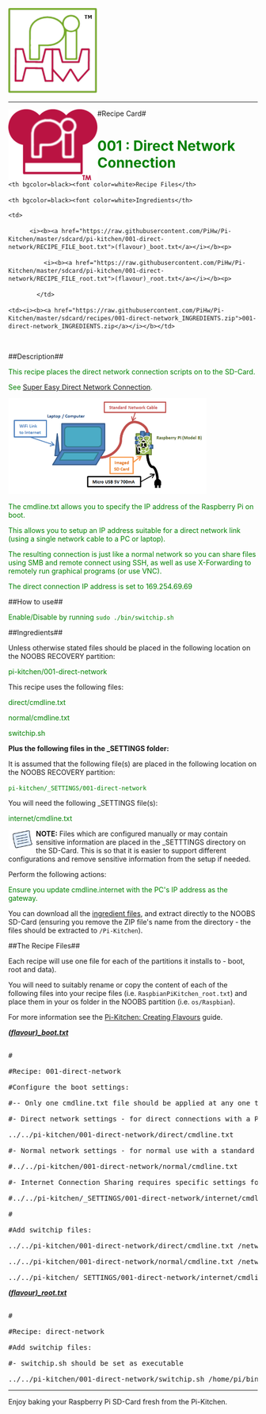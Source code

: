 <!-- How to use comments in these files -->

<!-- ---------------------------------- -->

<!--Comments have been put in this file so that they can be customised for a range of workshops and uses.



[How to customise the Markdown documents](CustomMarkdown.md)-->



































<img src="https://raw.githubusercontent.com/PiHw/Pi-Kitchen/master/markdown_source/markdown/img/pihwlogotm.png" width=180 />

<hr>



<img style="float:left" src="https://raw.githubusercontent.com/PiHw/Pi-Kitchen/master/markdown_source/markdown/img/PiKitchenRecipe.png" width=180 />

#Recipe Card#



<font color = GREEN>

<h1>001 : Direct Network Connection</h1>

</font>



<table style="width:35%" align="right" >

  <tr>

    <th bgcolor=black><font color=white>Recipe Files</th>		

    <th bgcolor=black><font color=white>Ingredients</th>

  </tr>

  <tr>

    <td>

          <i><b><a href="https://raw.githubusercontent.com/PiHw/Pi-Kitchen/master/sdcard/pi-kitchen/001-direct-network/RECIPE_FILE_boot.txt">(flavour)_boot.txt</a></i></b><p>

              <i><b><a href="https://raw.githubusercontent.com/PiHw/Pi-Kitchen/master/sdcard/pi-kitchen/001-direct-network/RECIPE_FILE_root.txt">(flavour)_root.txt</a></i></b><p>

            </td>		

    <td><i><b><a href="https://raw.githubusercontent.com/PiHw/Pi-Kitchen/master/sdcard/recipes/001-direct-network_INGREDIENTS.zip">001-direct-network_INGREDIENTS.zip</a></i></b></td>

  </tr>

</table>



<br>

##Description##

<font color = GREEN>

<!--<p> Moved description from RECIPE_CARD.txt to README.md file-->

This recipe places the direct network connection scripts on to the SD-Card.<p>  See <a href="http://pihw.wordpress.com/guides/direct-network-connection/super-easy-direct-network-connection/">Super Easy Direct Network Connection</a>.  



<img src="https://raw.githubusercontent.com/PiHw/Pi-Kitchen/master/markdown_source/markdown/img/directconnection.png" width=400 />



The cmdline.txt allows you to specify the IP address of the Raspberry Pi on boot.



This allows you to setup an IP address suitable for a direct network link (using a single network cable to a PC or laptop).



The resulting connection is just like a normal network so you can share files using SMB and remote connect using SSH, as well as use X-Forwarding to remotely run graphical programs (or use VNC).



The direct connection IP address is set to 169.254.69.69</font>



##How to use##

<font color = GREEN>

Enable/Disable by running <code>sudo ./bin/switchip.sh</code><p>

</font>



##Ingredients##

Unless otherwise stated files should be placed in the following location on the NOOBS RECOVERY partition:<p>



<font color = GREEN>

pi-kitchen/001-direct-network<p>

</font>



This recipe uses the following files:<p>

<font color = GREEN>

direct/cmdline.txt<p> normal/cmdline.txt<p> switchip.sh<p><p>

</font>



<b>Plus the following files in the _SETTINGS folder:</b><p>



It is assumed that the following file(s) are placed in the following location on the NOOBS RECOVERY partition:<p>

<font color = GREEN>

<code>pi-kitchen/_SETTINGS/001-direct-network</code><p>

</font>



You will need the following _SETTINGS file(s):<p>



<font color = GREEN>

internet/cmdline.txt<p><p>

</font>



<img style="float:left" src="https://raw.githubusercontent.com/PiHw/Pi-Kitchen/master/markdown_source/markdown/img/note.png" height=40/>

<b>NOTE:</b> Files which are configured manually or may contain sensitive information are placed in the _SETTTINGS directory on the SD-Card.  This is so that it is easier to support different configurations and remove sensitive information from the setup if needed.<p>



Perform the following actions:<p>

<font color = GREEN>

Ensure you update cmdline.internet with the PC's IP address as the gateway.<p>

</font>



You can download all the <a href="https://raw.githubusercontent.com/PiHw/Pi-Kitchen/master/sdcard/recipes/001-direct-network_INGREDIENTS.zip">ingredient files</a>, and extract directly to the NOOBS SD-Card (ensuring you remove the ZIP file's name from the directory - the files should be extracted to <code>/Pi-Kitchen</code>).<p>



##The Recipe Files##

Each recipe will use one file for each of the partitions it installs to - boot, root and data).<p>





You will need to suitably rename or copy the content of each of the following files into your recipe files (i.e. <code>RaspbianPiKitchen_root.txt</code>) and place them in your os folder in the NOOBS partition (i.e. <code>os/Raspbian</code>).<p>



For more information see the <a href="http://pihw.wordpress.com/guides/pi-kitchen/creatingflavours">Pi-Kitchen: Creating Flavours</a> guide.<p>



<i><b><a href="https://raw.githubusercontent.com/PiHw/Pi-Kitchen/master/sdcard/pi-kitchen/001-direct-network/RECIPE_FILE_boot.txt">(flavour)_boot.txt</a></i></b>

<pre>

#

#Recipe: 001-direct-network

#Configure the boot settings:

#-- Only one cmdline.txt file should be applied at any one time (only comment one out)

#- Direct network settings - for direct connections with a PC using just a network cable

../../pi-kitchen/001-direct-network/direct/cmdline.txt

#- Normal network settings - for normal use with a standard home network

#../../pi-kitchen/001-direct-network/normal/cmdline.txt

#- Internet Connection Sharing requires specific settings for you own network so stored in _SETTINGS

#../../pi-kitchen/_SETTINGS/001-direct-network/internet/cmdline.txt

#

#Add switchip files:

../../pi-kitchen/001-direct-network/direct/cmdline.txt /network/direct

../../pi-kitchen/001-direct-network/normal/cmdline.txt /network/normal

../../pi-kitchen/_SETTINGS/001-direct-network/internet/cmdline.txt /network/internet</pre>



<i><b><a href="https://raw.githubusercontent.com/PiHw/Pi-Kitchen/master/sdcard/pi-kitchen/001-direct-network/RECIPE_FILE_root.txt">(flavour)_root.txt</a></i></b>

<pre>

#

#Recipe: direct-network

#Add switchip files:

#- switchip.sh should be set as executable

../../pi-kitchen/001-direct-network/switchip.sh /home/pi/bin +x</pre>







<hr>



Enjoy baking your Raspberry Pi SD-Card fresh from the Pi-Kitchen.<p>



<!--========================END FILE================-->

